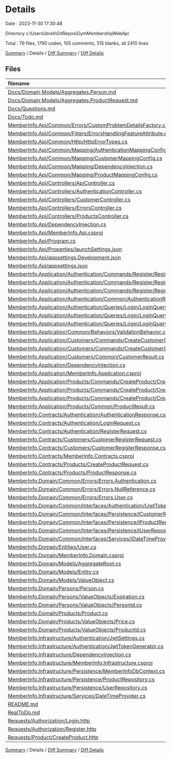 # Details

Date : 2023-11-30 17:30:48

Directory c:\\Users\\ibrah\\GitRepos\\GymMembershipWebApi

Total : 79 files,  1790 codes, 105 comments, 515 blanks, all 2410 lines

[Summary](results.md) / Details / [Diff Summary](diff.md) / [Diff Details](diff-details.md)

## Files
| filename | language | code | comment | blank | total |
| :--- | :--- | ---: | ---: | ---: | ---: |
| [Docs/Domain Models/Aggregates.Person.md](/Docs/Domain%20Models/Aggregates.Person.md) | Markdown | 39 | 0 | 9 | 48 |
| [Docs/Domain Models/Aggregates.ProductRequest.md](/Docs/Domain%20Models/Aggregates.ProductRequest.md) | Markdown | 21 | 0 | 7 | 28 |
| [Docs/Questions.md](/Docs/Questions.md) | Markdown | 0 | 0 | 1 | 1 |
| [Docs/Todo.md](/Docs/Todo.md) | Markdown | 11 | 0 | 12 | 23 |
| [MemberInfo.Api/Common/Errors/CustomProblemDetailsFactory.cs](/MemberInfo.Api/Common/Errors/CustomProblemDetailsFactory.cs) | C# | 81 | 1 | 20 | 102 |
| [MemberInfo.Api/Common/Filters/ErrorsHandlingFeatureAttribute.cs](/MemberInfo.Api/Common/Filters/ErrorsHandlingFeatureAttribute.cs) | C# | 26 | 0 | 5 | 31 |
| [MemberInfo.Api/Common/Http/HttpErrorTypes.cs](/MemberInfo.Api/Common/Http/HttpErrorTypes.cs) | C# | 9 | 0 | 3 | 12 |
| [MemberInfo.Api/Common/Mapping/AuthenticationMappingConfig.cs](/MemberInfo.Api/Common/Mapping/AuthenticationMappingConfig.cs) | C# | 16 | 0 | 5 | 21 |
| [MemberInfo.Api/Common/Mapping/CustomerMappingConfig.cs](/MemberInfo.Api/Common/Mapping/CustomerMappingConfig.cs) | C# | 33 | 1 | 7 | 41 |
| [MemberInfo.Api/Common/Mapping/DependencyInjection.cs](/MemberInfo.Api/Common/Mapping/DependencyInjection.cs) | C# | 19 | 0 | 5 | 24 |
| [MemberInfo.Api/Common/Mapping/ProductMappingConfig.cs](/MemberInfo.Api/Common/Mapping/ProductMappingConfig.cs) | C# | 27 | 0 | 3 | 30 |
| [MemberInfo.Api/Controllers/ApiController.cs](/MemberInfo.Api/Controllers/ApiController.cs) | C# | 53 | 0 | 10 | 63 |
| [MemberInfo.Api/Controllers/AuthenticationController.cs](/MemberInfo.Api/Controllers/AuthenticationController.cs) | C# | 42 | 0 | 12 | 54 |
| [MemberInfo.Api/Controllers/CustomerController.cs](/MemberInfo.Api/Controllers/CustomerController.cs) | C# | 30 | 26 | 7 | 63 |
| [MemberInfo.Api/Controllers/ErrorsController.cs](/MemberInfo.Api/Controllers/ErrorsController.cs) | C# | 20 | 0 | 4 | 24 |
| [MemberInfo.Api/Controllers/ProductsController.cs](/MemberInfo.Api/Controllers/ProductsController.cs) | C# | 27 | 9 | 11 | 47 |
| [MemberInfo.Api/DependencyInjection.cs](/MemberInfo.Api/DependencyInjection.cs) | C# | 14 | 1 | 3 | 18 |
| [MemberInfo.Api/MemberInfo.Api.csproj](/MemberInfo.Api/MemberInfo.Api.csproj) | XML | 19 | 0 | 7 | 26 |
| [MemberInfo.Api/Program.cs](/MemberInfo.Api/Program.cs) | C# | 18 | 0 | 9 | 27 |
| [MemberInfo.Api/Properties/launchSettings.json](/MemberInfo.Api/Properties/launchSettings.json) | JSON | 31 | 0 | 1 | 32 |
| [MemberInfo.Api/appsettings.Development.json](/MemberInfo.Api/appsettings.Development.json) | JSON | 14 | 0 | 1 | 15 |
| [MemberInfo.Api/appsettings.json](/MemberInfo.Api/appsettings.json) | JSON | 15 | 0 | 1 | 16 |
| [MemberInfo.Application/Authentication/Commands/Register/RegisterCommand.cs](/MemberInfo.Application/Authentication/Commands/Register/RegisterCommand.cs) | C# | 15 | 0 | 3 | 18 |
| [MemberInfo.Application/Authentication/Commands/Register/RegisterCommandHandler.cs](/MemberInfo.Application/Authentication/Commands/Register/RegisterCommandHandler.cs) | C# | 41 | 0 | 10 | 51 |
| [MemberInfo.Application/Authentication/Commands/Register/RegisterCommandValidator.cs](/MemberInfo.Application/Authentication/Commands/Register/RegisterCommandValidator.cs) | C# | 22 | 0 | 2 | 24 |
| [MemberInfo.Application/Authentication/Common/AuthenticationResult.cs](/MemberInfo.Application/Authentication/Common/AuthenticationResult.cs) | C# | 5 | 0 | 3 | 8 |
| [MemberInfo.Application/Authentication/Queries/Login/LoginQuery.cs](/MemberInfo.Application/Authentication/Queries/Login/LoginQuery.cs) | C# | 9 | 0 | 3 | 12 |
| [MemberInfo.Application/Authentication/Queries/Login/LoginQueryHandler.cs](/MemberInfo.Application/Authentication/Queries/Login/LoginQueryHandler.cs) | C# | 34 | 0 | 10 | 44 |
| [MemberInfo.Application/Authentication/Queries/Login/LoginQueryValidator.cs](/MemberInfo.Application/Authentication/Queries/Login/LoginQueryValidator.cs) | C# | 18 | 0 | 2 | 20 |
| [MemberInfo.Application/Common/Behaviors/ValidationBehavior.cs](/MemberInfo.Application/Common/Behaviors/ValidationBehavior.cs) | C# | 32 | 1 | 9 | 42 |
| [MemberInfo.Application/Customers/Commands/CreateCustomerCommand.cs](/MemberInfo.Application/Customers/Commands/CreateCustomerCommand.cs) | C# | 17 | 1 | 12 | 30 |
| [MemberInfo.Application/Customers/Commands/CreateCustomerCommandHandler.cs](/MemberInfo.Application/Customers/Commands/CreateCustomerCommandHandler.cs) | C# | 44 | 5 | 22 | 71 |
| [MemberInfo.Application/Customers/Common/CustomerResult.cs](/MemberInfo.Application/Customers/Common/CustomerResult.cs) | C# | 11 | 0 | 1 | 12 |
| [MemberInfo.Application/DependencyInjection.cs](/MemberInfo.Application/DependencyInjection.cs) | C# | 16 | 0 | 2 | 18 |
| [MemberInfo.Application/MemberInfo.Application.csproj](/MemberInfo.Application/MemberInfo.Application.csproj) | XML | 17 | 0 | 5 | 22 |
| [MemberInfo.Application/Products/Commands/CreateProduct/CreateProductCommand.cs](/MemberInfo.Application/Products/Commands/CreateProduct/CreateProductCommand.cs) | C# | 17 | 1 | 6 | 24 |
| [MemberInfo.Application/Products/Commands/CreateProduct/CreateProductCommandHandler.cs](/MemberInfo.Application/Products/Commands/CreateProduct/CreateProductCommandHandler.cs) | C# | 35 | 8 | 14 | 57 |
| [MemberInfo.Application/Products/Commands/CreateProduct/CreateProductCommandHandlerValidatior.cs](/MemberInfo.Application/Products/Commands/CreateProduct/CreateProductCommandHandlerValidatior.cs) | C# | 15 | 0 | 3 | 18 |
| [MemberInfo.Application/Products/Common/ProductResult.cs](/MemberInfo.Application/Products/Common/ProductResult.cs) | C# | 10 | 0 | 2 | 12 |
| [MemberInfo.Contracts/Authentication/AuthenticationResponse.cs](/MemberInfo.Contracts/Authentication/AuthenticationResponse.cs) | C# | 13 | 0 | 4 | 17 |
| [MemberInfo.Contracts/Authentication/LoginRequest.cs](/MemberInfo.Contracts/Authentication/LoginRequest.cs) | C# | 10 | 0 | 3 | 13 |
| [MemberInfo.Contracts/Authentication/RegisterRequest.cs](/MemberInfo.Contracts/Authentication/RegisterRequest.cs) | C# | 12 | 0 | 3 | 15 |
| [MemberInfo.Contracts/Customers/CustomerRegisterRequest.cs](/MemberInfo.Contracts/Customers/CustomerRegisterRequest.cs) | C# | 15 | 1 | 4 | 20 |
| [MemberInfo.Contracts/Customers/CustomerRegisterResponse.cs](/MemberInfo.Contracts/Customers/CustomerRegisterResponse.cs) | C# | 19 | 1 | 6 | 26 |
| [MemberInfo.Contracts/MemberInfo.Contracts.csproj](/MemberInfo.Contracts/MemberInfo.Contracts.csproj) | XML | 7 | 0 | 3 | 10 |
| [MemberInfo.Contracts/Products/CreateProductRequest.cs](/MemberInfo.Contracts/Products/CreateProductRequest.cs) | C# | 17 | 3 | 4 | 24 |
| [MemberInfo.Contracts/Products/ProductResponse.cs](/MemberInfo.Contracts/Products/ProductResponse.cs) | C# | 11 | 0 | 7 | 18 |
| [MemberInfo.Domain/Common/Errors/Errors.Authentication.cs](/MemberInfo.Domain/Common/Errors/Errors.Authentication.cs) | C# | 15 | 0 | 3 | 18 |
| [MemberInfo.Domain/Common/Errors/Errors.NullReference.cs](/MemberInfo.Domain/Common/Errors/Errors.NullReference.cs) | C# | 14 | 0 | 6 | 20 |
| [MemberInfo.Domain/Common/Errors/Errors.User.cs](/MemberInfo.Domain/Common/Errors/Errors.User.cs) | C# | 11 | 0 | 4 | 15 |
| [MemberInfo.Domain/Common/Interfaces/Authentication/IJwtTokenGenerator.cs](/MemberInfo.Domain/Common/Interfaces/Authentication/IJwtTokenGenerator.cs) | C# | 10 | 0 | 3 | 13 |
| [MemberInfo.Domain/Common/Interfaces/Persistence/ICustomerRepository.cs](/MemberInfo.Domain/Common/Interfaces/Persistence/ICustomerRepository.cs) | C# | 14 | 0 | 2 | 16 |
| [MemberInfo.Domain/Common/Interfaces/Persistence/IProductRepository.cs](/MemberInfo.Domain/Common/Interfaces/Persistence/IProductRepository.cs) | C# | 13 | 0 | 5 | 18 |
| [MemberInfo.Domain/Common/Interfaces/Persistence/IUserRepository.cs](/MemberInfo.Domain/Common/Interfaces/Persistence/IUserRepository.cs) | C# | 11 | 0 | 5 | 16 |
| [MemberInfo.Domain/Common/Interfaces/Services/IDateTimeProvider.cs](/MemberInfo.Domain/Common/Interfaces/Services/IDateTimeProvider.cs) | C# | 5 | 0 | 2 | 7 |
| [MemberInfo.Domain/Entities/User.cs](/MemberInfo.Domain/Entities/User.cs) | C# | 14 | 0 | 3 | 17 |
| [MemberInfo.Domain/MemberInfo.Domain.csproj](/MemberInfo.Domain/MemberInfo.Domain.csproj) | XML | 10 | 0 | 4 | 14 |
| [MemberInfo.Domain/Models/AggregateRoot.cs](/MemberInfo.Domain/Models/AggregateRoot.cs) | C# | 12 | 8 | 8 | 28 |
| [MemberInfo.Domain/Models/Entity.cs](/MemberInfo.Domain/Models/Entity.cs) | C# | 29 | 16 | 14 | 59 |
| [MemberInfo.Domain/Models/ValueObject.cs](/MemberInfo.Domain/Models/ValueObject.cs) | C# | 36 | 11 | 19 | 66 |
| [MemberInfo.Domain/Persons/Person.cs](/MemberInfo.Domain/Persons/Person.cs) | C# | 70 | 0 | 8 | 78 |
| [MemberInfo.Domain/Persons/ValueObjects/Expiration.cs](/MemberInfo.Domain/Persons/ValueObjects/Expiration.cs) | C# | 30 | 0 | 9 | 39 |
| [MemberInfo.Domain/Persons/ValueObjects/PersonId.cs](/MemberInfo.Domain/Persons/ValueObjects/PersonId.cs) | C# | 22 | 0 | 10 | 32 |
| [MemberInfo.Domain/Products/Product.cs](/MemberInfo.Domain/Products/Product.cs) | C# | 60 | 0 | 13 | 73 |
| [MemberInfo.Domain/Products/ValueObjects/Price.cs](/MemberInfo.Domain/Products/ValueObjects/Price.cs) | C# | 21 | 4 | 8 | 33 |
| [MemberInfo.Domain/Products/ValueObjects/ProductId.cs](/MemberInfo.Domain/Products/ValueObjects/ProductId.cs) | C# | 28 | 0 | 10 | 38 |
| [MemberInfo.Infrastructure/Authentication/JwtSettings.cs](/MemberInfo.Infrastructure/Authentication/JwtSettings.cs) | C# | 13 | 0 | 3 | 16 |
| [MemberInfo.Infrastructure/Authentication/JwtTokenGenerator.cs](/MemberInfo.Infrastructure/Authentication/JwtTokenGenerator.cs) | C# | 39 | 0 | 5 | 44 |
| [MemberInfo.Infrastructure/DependencyInjection.cs](/MemberInfo.Infrastructure/DependencyInjection.cs) | C# | 53 | 0 | 10 | 63 |
| [MemberInfo.Infrastructure/MemberInfo.Infrastructure.csproj](/MemberInfo.Infrastructure/MemberInfo.Infrastructure.csproj) | XML | 18 | 0 | 0 | 18 |
| [MemberInfo.Infrastructure/Persistence/MemberInfoDbContext.cs](/MemberInfo.Infrastructure/Persistence/MemberInfoDbContext.cs) | C# | 40 | 1 | 9 | 50 |
| [MemberInfo.Infrastructure/Persistence/ProductRepository.cs](/MemberInfo.Infrastructure/Persistence/ProductRepository.cs) | C# | 32 | 6 | 8 | 46 |
| [MemberInfo.Infrastructure/Persistence/UserRepository.cs](/MemberInfo.Infrastructure/Persistence/UserRepository.cs) | C# | 16 | 0 | 6 | 22 |
| [MemberInfo.Infrastructure/Services/DateTimeProvider.cs](/MemberInfo.Infrastructure/Services/DateTimeProvider.cs) | C# | 6 | 0 | 3 | 9 |
| [README.md](/README.md) | Markdown | 49 | 0 | 11 | 60 |
| [RealToDo.md](/RealToDo.md) | Markdown | 33 | 0 | 28 | 61 |
| [Requests/Authorization/Login.http](/Requests/Authorization/Login.http) | HTTP | 7 | 0 | 4 | 11 |
| [Requests/Authorization/Register.http](/Requests/Authorization/Register.http) | HTTP | 9 | 0 | 3 | 12 |
| [Requests/Product/CreateProduct.http](/Requests/Product/CreateProduct.http) | HTTP | 23 | 0 | 3 | 26 |

[Summary](results.md) / Details / [Diff Summary](diff.md) / [Diff Details](diff-details.md)